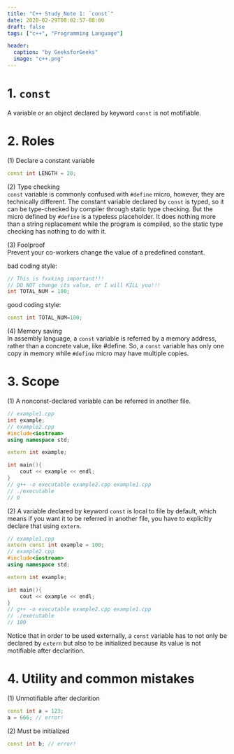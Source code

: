 ```yaml
---
title: "C++ Study Note 1: `const`"
date: 2020-02-29T08:02:57-08:00
draft: false
tags: ["c++", "Programming Language"]

header:
  caption: "by GeeksforGeeks"
  image: "c++.png"
---
```


# 1. `const`
A variable or an object declared by keyword `const` is not motifiable.

# 2. Roles
(1) Declare a constant variable
```C++
const int LENGTH = 20;
```

(2) Type checking    
`const` variable is commonly confused with `#define` micro, however, they are technically different. The constant variable declared by `const` is typed, so it can be type-checked by compiler through static type checking. But the micro defined by `#define` is a typeless placeholder. It does nothing more than a string replacement while the program is compiled, so the static type checking has nothing to do with it.

(3) Foolproof    
Prevent your co-workers change the value of a predefined constant.

bad coding style:
```c++
// This is fxxking important!!!
// DO NOT change its value, or I will KILL you!!!
int TOTAL_NUM = 100;
```
good coding style:
```c++
const int TOTAL_NUM=100;
```

(4) Memory saving    
In assembly language, a `const` variable is referred by a memory address, rather than a concrete value, like #define. So, a `const` variable has only one copy in memory while `#define` micro may have multiple copies.

# 3. Scope
(1) A nonconst-declared variable can be referred in another file.
```c++
// example1.cpp
int example;
// example2.cpp
#include<iostream>
using namespace std;

extern int example;

int main(){
    cout << example << endl;
}
// g++ -o executable example2.cpp example1.cpp
// ./executable
// 0
```

(2) A variable declared by keyword `const` is local to file by default, which means if you want it to be referred in another file, you have to explicitly declare that using `extern`.
```c++
// example1.cpp
extern const int example = 100;
// example2.cpp
#include<iostream>
using namespace std;

extern int example;

int main(){
    cout << example << endl;
}
// g++ -o executable example2.cpp example1.cpp
// ./executable
// 100
```
Notice that in order to be used externally, a `const` variable has to not only be declared by `extern` but also to be initialized because its value is not motifiable after declarition.

# 4. Utility and common mistakes
(1) Unmotifiable after declarition
```c++
const int a = 123;
a = 666; // error!
```

(2) Must be initialized
```c++
const int b; // error!
```
